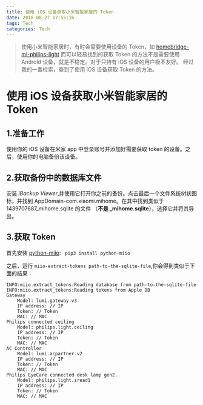 ```yaml
---
title: 使用 iOS 设备获取小米智能家居的 Token
date: 2018-08-27 17:55:16
tags: Tech
categories: Tech
---
```

> 使用小米智能家居时，有时会需要使用设备的 Token，如 [homebridge-mi-philips-light](https://github.com/YinHangCode/homebridge-mi-philips-light)
> 而可以轻易找到的获取 Token 的方法不是需要使用 Android 设备，就是不稳定。对于只持有 iOS 设备的用户极不友好。
> 经过我的一番检索，查到了使用 iOS 设备获取 Token 的方法。

# 使用 iOS 设备获取小米智能家居的 Token

## 1.准备工作
使用你的 iOS 设备在米家 app 中登录账号并添加好需要获取 token 的设备。之后，使用你的电脑备份该设备。

## 2.获取备份中的数据库文件
安装 *iBackup Viewer*,并使用它打开你之前的备份。点击最后一个文件系统树状图标，并找到 AppDomain-com.xiaomi.mihome。在其中找到类似于 1439707687_mihome.sqlite 的文件 （**不是 _mihome.sqlite**），选择它并将其导出。

## 3.获取 Token
首先安装 [python-miio](https://python-miio.readthedocs.io/en/latest/discovery.html#installation):
` pip3 install python-miio`

之后，运行 `miio-extract-tokens path-to-the-sqlite-file`,你会得到类似于下面的结果：
```
INFO:miio.extract_tokens:Reading database from path-to-the-sqlite-file
INFO:miio.extract_tokens:Reading tokens from Apple DB
Gateway
	Model: lumi.gateway.v3
	IP address: // IP
	Token: // Token
	MAC: // MAC
Philips connected ceiling
	Model: philips.light.ceiling
	IP address: // IP
	Token: // Token
	MAC: // MAC
AC Controller
	Model: lumi.acpartner.v2
	IP address: // IP
	Token: // Token
	MAC: // MAC
Philips EyeCare connected desk lamp gen2.
	Model: philips.light.sread1
	IP address: // IP
	Token: // Token
	MAC: // MAC
```
